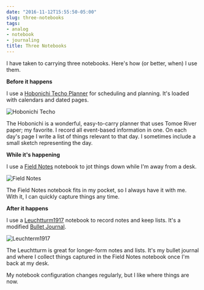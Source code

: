 ```yaml
---
date: "2016-11-12T15:55:50-05:00"
slug: three-notebooks
tags:
- analog
- notebook
- journaling
title: Three Notebooks
---
```


I have taken to carrying three notebooks. Here's how (or better, when) I use them. 

**Before it happens**

I use a [Hobonichi Techo Planner](http://www.1101.com/store/techo/en/) for scheduling and planning. It's
loaded with calendars and dated pages.

![Hobonichi Techo](/img/2016/hobonichi.jpg)

The Hobonichi is a wonderful, easy-to-carry planner that uses Tomoe River paper;
my favorite. I record all event-based information in one. On each day's page I
write a list of things relevant to that day. I sometimes include a small sketch
representing the day.

**While it's happening**

I use a [Field Notes](https://fieldnotesbrand.com) notebook to jot things down while I'm away from a desk.

![Field Notes](/img/2016/fieldnotes.jpg)

The Field Notes notebook fits in my pocket, so I always have it with me. With
it, I can quickly capture things any time.

**After it happens**

I use a [Leuchtturm1917](https://www.leuchtturm1917.us) notebook to record notes
and keep lists. It's a modified [Bullet Journal](http://bulletjournal.com).

![Leuchterm1917](/img/2016/leuchtturm1917.jpg)

The Leuchtturm is great for longer-form notes and lists. It's my bullet journal
and where I collect things captured in the Field Notes notebook once I'm back at
my desk.


My notebook configuration changes regularly, but I like where things are now.
